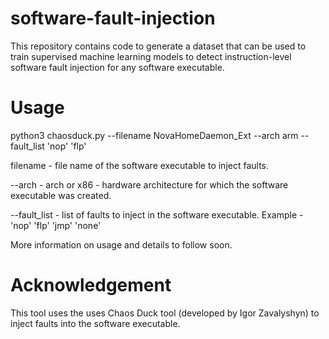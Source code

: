 # software-fault-injection
This repository contains code to generate a dataset that can be used to train supervised machine learning models to detect instruction-level software fault injection for any software executable.

# Usage
python3 chaosduck.py --filename NovaHomeDaemon_Ext --arch arm --fault_list 'nop' 'flp'

filename - file name of the software executable to inject faults.

--arch - arch or x86 - hardware architecture for which the software executable was created.

--fault_list - list of faults to inject in the software executable. Example - 'nop' 'flp' 'jmp' 'none'

More information on usage and details to follow soon.

# Acknowledgement
This tool uses the uses Chaos Duck tool (developed by Igor Zavalyshyn) to inject faults into the software executable.
